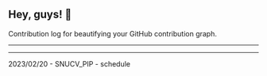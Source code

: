## Hey, guys! 👋

Contribution log for beautifying your GitHub contribution graph.

---



---

2023/02/20 - SNUCV_PIP - schedule